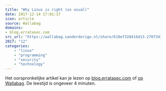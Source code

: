 ```yaml
---
title: "Why Linus is right (as usual)"
date: 2017-12-14 17:01:17
icon: article
source: Wallabag
domains:
- blog.erratasec.com
src_url: "https://wallabag.sanderdorigo.nl/share/618ef328416413.27073431"
2017: "12"
categories:
    - "linux"
    - "programming"
    - "security"
    - "technology"
---
```

Het oorspronkelijke artikel kan je lezen op [blog.erratasec.com](http://blog.erratasec.com/2017/11/why-linus-is-right-as-usual.html) of [op Wallabag](https://wallabag.sanderdorigo.nl/share/618ef328416413.27073431). De leestijd is ongeveer 4 minuten.